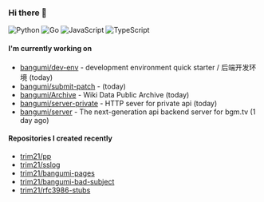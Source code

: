 ### Hi there 👋

![Python](https://img.shields.io/badge/python-3670A0?style=for-the-badge&logo=python&logoColor=ffdd54)
![Go](https://img.shields.io/badge/go-%2300ADD8.svg?style=for-the-badge&logo=go&logoColor=white)
![JavaScript](https://img.shields.io/badge/javascript-%23323330.svg?style=for-the-badge&logo=javascript&logoColor=%23F7DF1E)
![TypeScript](https://img.shields.io/badge/typescript-%23007ACC.svg?style=for-the-badge&logo=typescript&logoColor=white)

#### I'm currently working on

- [bangumi/dev-env](https://github.com/bangumi/dev-env) - development environment quick starter / 后端开发环境 (today)
- [bangumi/submit-patch](https://github.com/bangumi/submit-patch) -  (today)
- [bangumi/Archive](https://github.com/bangumi/Archive) - Wiki Data Public Archive (today)
- [bangumi/server-private](https://github.com/bangumi/server-private) - HTTP sever for private api (today)
- [bangumi/server](https://github.com/bangumi/server) - The next-generation api backend server for bgm.tv (1 day ago)

#### Repositories I created recently

- [trim21/pp](https://github.com/trim21/pp)
- [trim21/sslog](https://github.com/trim21/sslog)
- [trim21/bangumi-pages](https://github.com/trim21/bangumi-pages)
- [trim21/bangumi-bad-subject](https://github.com/trim21/bangumi-bad-subject)
- [trim21/rfc3986-stubs](https://github.com/trim21/rfc3986-stubs)
